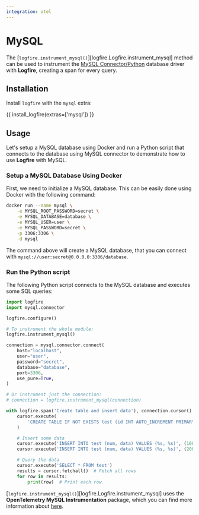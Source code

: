 ```yaml
---
integration: otel
---
```


# MySQL

The [`logfire.instrument_mysql()`][logfire.Logfire.instrument_mysql] method can be used to instrument the [MySQL Connector/Python][mysql-connector] database driver with **Logfire**, creating a span for every query.

## Installation

Install `logfire` with the `mysql` extra:

{{ install_logfire(extras=['mysql']) }}

## Usage

Let's setup a MySQL database using Docker and run a Python script that connects to the database using MySQL connector to
demonstrate how to use **Logfire** with MySQL.

### Setup a MySQL Database Using Docker

First, we need to initialize a MySQL database. This can be easily done using Docker with the following command:

```bash
docker run --name mysql \
    -e MYSQL_ROOT_PASSWORD=secret \
    -e MYSQL_DATABASE=database \
    -e MYSQL_USER=user \
    -e MYSQL_PASSWORD=secret \
    -p 3306:3306 \
    -d mysql
```

The command above will create a MySQL database, that you can connect with `mysql://user:secret@0.0.0.0:3306/database`.

### Run the Python script

The following Python script connects to the MySQL database and executes some SQL queries:

```py
import logfire
import mysql.connector

logfire.configure()

# To instrument the whole module:
logfire.instrument_mysql()

connection = mysql.connector.connect(
    host="localhost",
    user="user",
    password="secret",
    database="database",
    port=3306,
    use_pure=True,
)

# Or instrument just the connection:
# connection = logfire.instrument_mysql(connection)

with logfire.span('Create table and insert data'), connection.cursor() as cursor:
    cursor.execute(
        'CREATE TABLE IF NOT EXISTS test (id INT AUTO_INCREMENT PRIMARY KEY, num integer, data varchar(255));'
    )

    # Insert some data
    cursor.execute('INSERT INTO test (num, data) VALUES (%s, %s)', (100, 'abc'))
    cursor.execute('INSERT INTO test (num, data) VALUES (%s, %s)', (200, 'def'))

    # Query the data
    cursor.execute('SELECT * FROM test')
    results = cursor.fetchall()  # Fetch all rows
    for row in results:
        print(row)  # Print each row
```

[`logfire.instrument_mysql()`][logfire.Logfire.instrument_mysql] uses the
**OpenTelemetry MySQL Instrumentation** package,
which you can find more information about [here][opentelemetry-mysql].

[opentelemetry-mysql]: https://opentelemetry-python-contrib.readthedocs.io/en/latest/instrumentation/mysql/mysql.html
[mysql]: https://www.mysql.com/
[mysql-connector]: https://dev.mysql.com/doc/connector-python/en/
